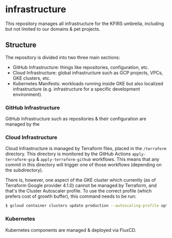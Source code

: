 # infrastructure

This repository manages all infrastructure for the KFIRS umbrella, including but not limited to our domains & pet 
projects.

## Structure

The repository is divided into two three main sections:

* GitHub Infrastructure: things like repositories, configuration, etc.
* Cloud Infrastructure: global infrastructure such as GCP projects, VPCs, GKE clusters, etc.
* Kubernetes Manifests: workloads running inside GKE but also localized infrastructure (e.g. infrastructure for a specific development environment).

### GitHub Infrastructure

GitHub Infrastructure such as repositories & their configuration are managed by the 
### Cloud Infrastructure

Cloud Infrastructure is managed by Terraform files, placed in the `/terraform` directory. This directory is monitored by
the GitHub Actions `apply-terraform-gcp` & `apply-terraform-github` workflows. This means that any commit in this
directory will trigger one of those workflows (depending on the subdirectory).


There is, however, one aspect of the GKE cluster which currently (as of Terraform Google provider 4.1.0) cannot be 
managed by Terraform, and that's the Cluster Autoscaler profile. To use the correct profile (which prefers cost of 
growth buffer), this command needs to be run:

```bash
$ gcloud container clusters update production --autoscaling-profile optimize-utilization
```

### Kubernetes

Kubernetes components are managed & deployed via FluxCD. 
